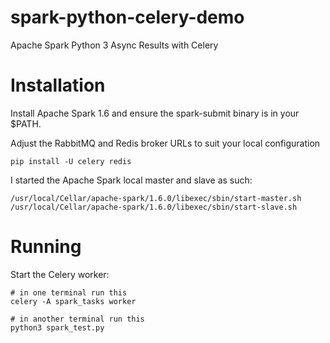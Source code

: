 # spark-python-celery-demo
Apache Spark Python 3 Async Results with Celery

# Installation

Install Apache Spark 1.6 and ensure the spark-submit binary is in your $PATH.

Adjust the RabbitMQ and Redis broker URLs to suit your local configuration

`pip install -U celery redis`

I started the Apache Spark local master and slave as such:

```
/usr/local/Cellar/apache-spark/1.6.0/libexec/sbin/start-master.sh
/usr/local/Cellar/apache-spark/1.6.0/libexec/sbin/start-slave.sh
```


# Running

Start the Celery worker:

```
# in one terminal run this
celery -A spark_tasks worker

# in another terminal run this
python3 spark_test.py
```
